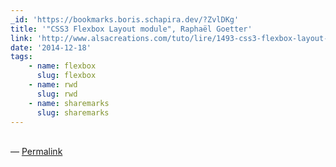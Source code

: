 ```yaml
---
_id: 'https://bookmarks.boris.schapira.dev/?ZvlDKg'
title: '"CSS3 Flexbox Layout module", Raphaël Goetter'
link: 'http://www.alsacreations.com/tuto/lire/1493-css3-flexbox-layout-module.html'
date: '2014-12-18'
tags:
    - name: flexbox
      slug: flexbox
    - name: rwd
      slug: rwd
    - name: sharemarks
      slug: sharemarks
---
```


<br>&#8212;
<a href="https://bookmarks.boris.schapira.dev/?ZvlDKg" title="Permalink">Permalink</a>
